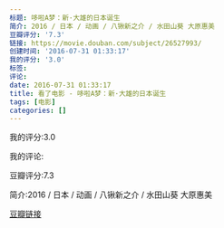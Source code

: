 ```yaml
---
标题: 哆啦A梦：新·大雄的日本诞生
简介: 2016 / 日本 / 动画 / 八锹新之介 / 水田山葵 大原惠美
豆瓣评分: '7.3'
链接: https://movie.douban.com/subject/26527993/
创建时间: '2016-07-31 01:33:17'
我的评分: '3.0'
标签:
评论:
date: 2016-07-31 01:33:17
title: 看了电影 - 哆啦A梦：新·大雄的日本诞生
tags: [电影]
categories: []
---
```


我的评分:3.0

我的评论:

豆瓣评分:7.3

简介:2016 / 日本 / 动画 / 八锹新之介 / 水田山葵 大原惠美

[豆瓣链接](https://movie.douban.com/subject/26527993/)

